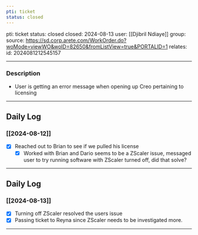 ```yaml
---
pti: ticket
status: closed
---
```

pti: ticket 
status: closed
closed: 2024-08-13
user: [[Djibril Ndiaye]]
group: 
source: https://sd.corp.arete.com/WorkOrder.do?woMode=viewWO&woID=82650&fromListView=true&PORTALID=1
relates: 
id: 2024081212545157

---
### Description
- User is getting an error message when opening up Creo pertaining to licensing
---
## Daily Log
### [[2024-08-12]]
- [x] Reached out to Brian to see if we pulled his license
	- [x] Worked with Brian and Dario seems to be a ZScaler issue, messaged user to try running software with ZScaler turned off, did that solve?
---
## Daily Log
### [[2024-08-13]]
- [x] Turning off ZScaler resolved the users issue
- [x] Passing ticket to Reyna since ZScaler needs to be investigated more.
---







